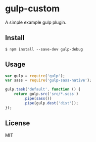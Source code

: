 # gulp-custom

A simple example gulp plugin.

## Install

```
$ npm install --save-dev gulp-debug
```

## Usage

```js
var gulp = require('gulp');
var sass = require('gulp-sass-native');

gulp.task('default', function () {
	return gulp.src('src/*.scss')
		.pipe(sass())
		.pipe(gulp.dest('dist'));
});
```

## License

MIT
